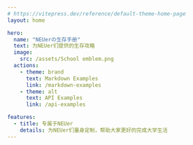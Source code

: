 ```yaml
---
# https://vitepress.dev/reference/default-theme-home-page
layout: home

hero:
  name: "NEUerの生存手册"
  text: 为NEUer们提供的生存攻略
  image:
    src: /assets/School emblem.png
  actions:
    - theme: brand
      text: Markdown Examples
      link: /markdown-examples
    - theme: alt
      text: API Examples
      link: /api-examples

features:
  - title: 专属于NEUer
    details: 为NEUer们量身定制，帮助大家更好的完成大学生活
---
```

